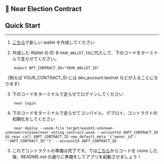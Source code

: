 ## 🎫 **Near Election Contract**

## **Quick Start**

---

1. [こちら](https://wallet.testnet.near.org/)で新しい wallet を作成してください

2. 作成した Wallet の ID を`YOUR_WALLET_ID`に代入して、下のコードをターミナルで走らせてください。

```
    export NFT_CONTRACT_ID="YOUR_WALLET_ID"
```

（例えば YOUR_CONTRACT_ID には dev_account.testnet などが入ることになります)

3. 下のコードをターミナルで走らせてログインしてください

```
    near login
```

4. 下のコードをターミナルで走らせてコンパイル、デプロイ、コントラクトの初期化をしてください

```
    near deploy --wasm-file target/wasm32-unknown-unknown/release/near_voting_contract.wasm --accountId $NFT_CONTRACT_ID && near call $NFT_CONTRACT_ID new_default_meta '{"owner_id": "'$NFT_CONTRACT_ID'"}' --accountId $NFT_CONTRACT_ID
```

3. これでコントラクトの準備は完了です。では[こちら](https://github.com/honganji/near-election-dapp-frontend)からコードを clone した後、README.md の通りに準備をしてアプリを起動させましょう！
